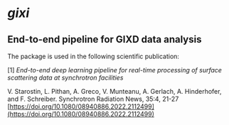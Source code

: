 # _gixi_
## End-to-end pipeline for GIXD data analysis

The package is used in the following scientific publication:

[1] _End-to-end deep learning pipeline for real-time processing of
surface scattering data at synchrotron facilities_

V. Starostin,
L. Pithan, 
A. Greco, 
V. Munteanu,
A. Gerlach, 
A. Hinderhofer, 
and F. Schreiber. 
Synchrotron Radiation News, 35:4, 21-27 [https://doi.org/10.1080/08940886.2022.2112499](https://doi.org/10.1080/08940886.2022.2112499)
